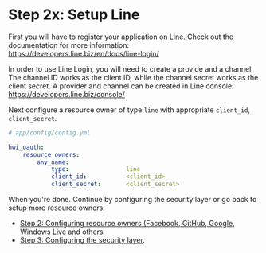 Step 2x: Setup Line
=========================
First you will have to register your application on Line. Check out the
documentation for more information: https://developers.line.biz/en/docs/line-login/

In order to use Line Login, you will need to create a provide and a channel. The channel ID works as the client ID, while the channel secret works as the client secret. A provider and channel can be created in Line console: https://developers.line.biz/console/

Next configure a resource owner of type `line` with appropriate
`client_id`, `client_secret`.

```yaml
# app/config/config.yml

hwi_oauth:
    resource_owners:
        any_name:
            type:                line
            client_id:           <client_id>
            client_secret:       <client_secret>
```

When you're done. Continue by configuring the security layer or go back to
setup more resource owners.

- [Step 2: Configuring resource owners (Facebook, GitHub, Google, Windows Live and others](../2-configuring_resource_owners.md)
- [Step 3: Configuring the security layer](../3-configuring_the_security_layer.md).